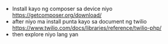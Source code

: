 - Install kayo ng composer sa device niyo https://getcomposer.org/download/
- after niyo ma install punta kayo sa document ng twilio https://www.twilio.com/docs/libraries/reference/twilio-php/
- then explore niyo lang yan

